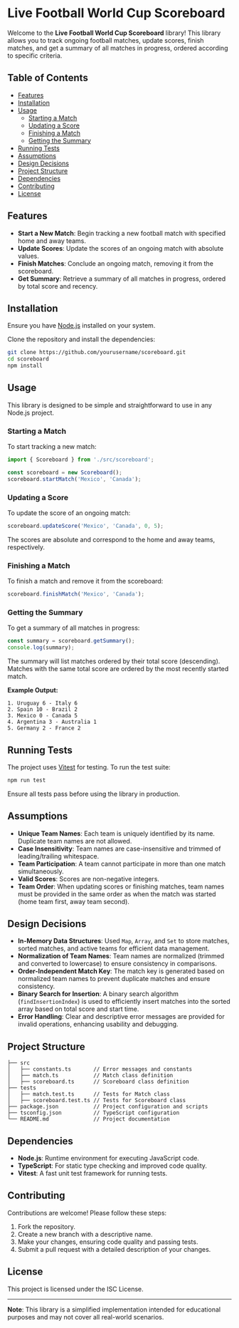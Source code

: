 # Live Football World Cup Scoreboard

Welcome to the **Live Football World Cup Scoreboard** library! This library allows you to track ongoing football matches, update scores, finish matches, and get a summary of all matches in progress, ordered according to specific criteria.

## Table of Contents

- [Features](#features)
- [Installation](#installation)
- [Usage](#usage)
  - [Starting a Match](#starting-a-match)
  - [Updating a Score](#updating-a-score)
  - [Finishing a Match](#finishing-a-match)
  - [Getting the Summary](#getting-the-summary)
- [Running Tests](#running-tests)
- [Assumptions](#assumptions)
- [Design Decisions](#design-decisions)
- [Project Structure](#project-structure)
- [Dependencies](#dependencies)
- [Contributing](#contributing)
- [License](#license)

## Features

- **Start a New Match**: Begin tracking a new football match with specified home and away teams.
- **Update Scores**: Update the scores of an ongoing match with absolute values.
- **Finish Matches**: Conclude an ongoing match, removing it from the scoreboard.
- **Get Summary**: Retrieve a summary of all matches in progress, ordered by total score and recency.

## Installation

Ensure you have [Node.js](https://nodejs.org/en/) installed on your system.

Clone the repository and install the dependencies:

```bash
git clone https://github.com/yourusername/scoreboard.git
cd scoreboard
npm install
```

## Usage

This library is designed to be simple and straightforward to use in any Node.js project.

### Starting a Match

To start tracking a new match:

```typescript
import { Scoreboard } from './src/scoreboard';

const scoreboard = new Scoreboard();
scoreboard.startMatch('Mexico', 'Canada');
```

### Updating a Score

To update the score of an ongoing match:

```typescript
scoreboard.updateScore('Mexico', 'Canada', 0, 5);
```

The scores are absolute and correspond to the home and away teams, respectively.

### Finishing a Match

To finish a match and remove it from the scoreboard:

```typescript
scoreboard.finishMatch('Mexico', 'Canada');
```

### Getting the Summary

To get a summary of all matches in progress:

```typescript
const summary = scoreboard.getSummary();
console.log(summary);
```

The summary will list matches ordered by their total score (descending). Matches with the same total score are ordered by the most recently started match.

**Example Output:**

```
1. Uruguay 6 - Italy 6
2. Spain 10 - Brazil 2
3. Mexico 0 - Canada 5
4. Argentina 3 - Australia 1
5. Germany 2 - France 2
```

## Running Tests

The project uses [Vitest](https://vitest.dev/) for testing. To run the test suite:

```bash
npm run test
```

Ensure all tests pass before using the library in production.

## Assumptions

- **Unique Team Names**: Each team is uniquely identified by its name. Duplicate team names are not allowed.
- **Case Insensitivity**: Team names are case-insensitive and trimmed of leading/trailing whitespace.
- **Team Participation**: A team cannot participate in more than one match simultaneously.
- **Valid Scores**: Scores are non-negative integers.
- **Team Order**: When updating scores or finishing matches, team names must be provided in the same order as when the match was started (home team first, away team second).

## Design Decisions

- **In-Memory Data Structures**: Used `Map`, `Array`, and `Set` to store matches, sorted matches, and active teams for efficient data management.
- **Normalization of Team Names**: Team names are normalized (trimmed and converted to lowercase) to ensure consistency in comparisons.
- **Order-Independent Match Key**: The match key is generated based on normalized team names to prevent duplicate matches and ensure consistency.
- **Binary Search for Insertion**: A binary search algorithm (`findInsertionIndex`) is used to efficiently insert matches into the sorted array based on total score and start time.
- **Error Handling**: Clear and descriptive error messages are provided for invalid operations, enhancing usability and debugging.

## Project Structure

```
├── src
│   ├── constants.ts       // Error messages and constants
│   ├── match.ts           // Match class definition
│   ├── scoreboard.ts      // Scoreboard class definition
├── tests
│   ├── match.test.ts      // Tests for Match class
│   ├── scoreboard.test.ts // Tests for Scoreboard class
├── package.json           // Project configuration and scripts
├── tsconfig.json          // TypeScript configuration
└── README.md              // Project documentation
```

## Dependencies

- **Node.js**: Runtime environment for executing JavaScript code.
- **TypeScript**: For static type checking and improved code quality.
- **Vitest**: A fast unit test framework for running tests.

## Contributing

Contributions are welcome! Please follow these steps:

1. Fork the repository.
2. Create a new branch with a descriptive name.
3. Make your changes, ensuring code quality and passing tests.
4. Submit a pull request with a detailed description of your changes.

## License

This project is licensed under the ISC License.

---

**Note**: This library is a simplified implementation intended for educational purposes and may not cover all real-world scenarios.
